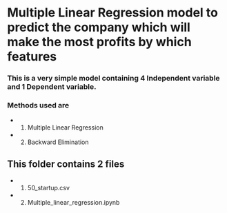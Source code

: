 # Multiple Linear Regression model to predict the company which will make the most profits by which features
### This is a very simple model containing 4 Independent variable and 1 Dependent variable.
### Methods used are
- 1) Multiple Linear Regression
- 2) Backward Elimination

## This folder contains 2 files
- 1) 50_startup.csv
- 2) Multiple_linear_regression.ipynb
